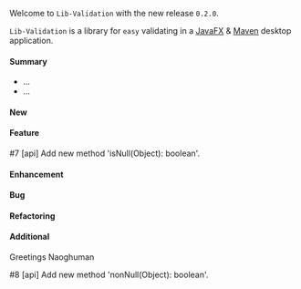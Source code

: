 Welcome to `Lib-Validation` with the new release `0.2.0`.

`Lib-Validation` is a library for `easy` validating in a [JavaFX] &amp; [Maven] 
desktop application.



#### Summary
* ...
* ...



#### New



#### Feature
#7 [api] Add new method 'isNull(Object): boolean'.



#### Enhancement



#### Bug



#### Refactoring



#### Additional



Greetings
Naoghuman



[//]: # (Issues which will be integrated in this release)
#8 [api] Add new method 'nonNull(Object): boolean'.



[//]: # (Links)
[JavaFX]:http://docs.oracle.com/javase/8/javase-clienttechnologies.htm
[Maven]:http://maven.apache.org/


